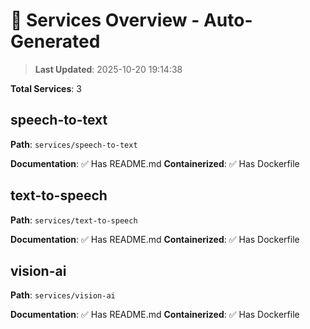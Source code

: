 # 🚀 Services Overview - Auto-Generated

> **Last Updated**: 2025-10-20 19:14:38

**Total Services**: 3

## speech-to-text

**Path**: `services/speech-to-text`

**Documentation**: ✅ Has README.md
**Containerized**: ✅ Has Dockerfile

## text-to-speech

**Path**: `services/text-to-speech`

**Documentation**: ✅ Has README.md
**Containerized**: ✅ Has Dockerfile

## vision-ai

**Path**: `services/vision-ai`

**Documentation**: ✅ Has README.md
**Containerized**: ✅ Has Dockerfile

